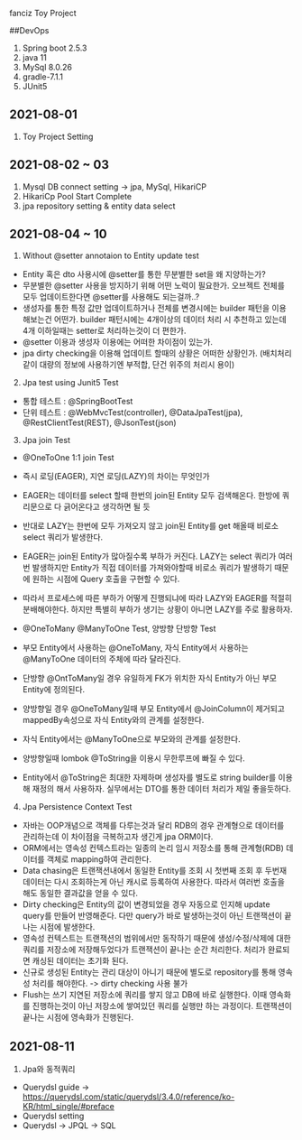 fanciz Toy Project

##DevOps
1. Spring boot 2.5.3
2. java 11
3. MySql 8.0.26
4. gradle-7.1.1
5. JUnit5


## 2021-08-01
1. Toy Project Setting

## 2021-08-02 ~ 03
1. Mysql DB connect setting -> jpa, MySql, HikariCP
2. HikariCp Pool Start Complete
3. jpa repository setting & entity data select

## 2021-08-04 ~ 10
1. Without @setter annotaion to Entity update test
- Entity 혹은 dto 사용시에 @setter를 통한 무분별한 set을 왜 지양하는가?
- 무분별한 @setter 사용을 방지하기 위해 어떤 노력이 필요한가. 오브젝트 전체를 모두 업데이트한다면 @setter를 사용해도 되는걸까..?
- 생성자를 통한 특정 값만 업데이트하거나 전체를 변경시에는 builder 패턴을 이용해보는건 어떤가. builder 패턴시에는 4개이상의 데이터 처리 시 추천하고 있는데 4개 이하일때는 setter로 처리하는것이 더 편한가.
- @setter 이용과 생성자 이용에는 어떠한 차이점이 있는가.
- jpa dirty checking을 이용해 업데이트 할때의 상황은 어떠한 상황인가. (배치처리 같이 대량의 정보에 사용하기엔 부적합, 단건 위주의 처리시 용이)

2. Jpa test using Junit5 Test
- 통합 테스트 : @SpringBootTest
- 단위 테스트 : @WebMvcTest(controller), @DataJpaTest(jpa), @RestClientTest(REST), @JsonTest(json)

3. Jpa join Test
- @OneToOne 1:1 join Test
- 즉시 로딩(EAGER), 지연 로딩(LAZY)의 차이는 무엇인가
- EAGER는 데이터를 select 할때 한번의 join된 Entity 모두 검색해온다. 한방에 쿼리문으로 다 긁어온다고 생각하면 될 듯
- 반대로 LAZY는 한번에 모두 가져오지 않고 join된 Entity를 get 해올때 비로소 select 쿼리가 발생한다.
- EAGER는 join된 Entity가 많아질수록 부하가 커진다. LAZY는 select 쿼리가 여러번 발생하지만 Entity가 직접 데이터를 가져와야할때 비로소 쿼리가 발생하기 때문에 원하는 시점에 Query 호출을 구현할 수 있다.
- 따라서 프로세스에 따른 부하가 어떻게 진행되냐에 따라 LAZY와 EAGER를 적절히 분배해야한다. 하지만 특별히 부하가 생기는 상황이 아니면 LAZY를 주로 활용하자.

- @OneToMany @ManyToOne Test, 양방향 단방향 Test
- 부모 Entity에서 사용하는 @OneToMany, 자식 Entity에서 사용하는 @ManyToOne 데이터의 주체에 따라 달라진다.
- 단방향 @OntToMany일 경우 유일하게 FK가 위치한 자식 Entity가 아닌 부모 Entity에 정의된다.
- 양방향일 경우 @OneToMany일때 부모 Entity에서 @JoinColumn이 제거되고 mappedBy속성으로 자식 Entity와의 관계를 설정한다.
- 자식 Entity에서는 @ManyToOne으로 부모와의 관계를 설정한다.
- 양방향일때 lombok @ToString을 이용시 무한루프에 빠질 수 있다.
- Entity에서 @ToString은 최대한 자제하며 생성자를 별도로 string builder를 이용해 재정의 해서 사용하자. 실무에서는 DTO를 통한 데이터 처리가 제일 좋을듯하다.

4. Jpa Persistence Context Test
- 자바는 OOP개념으로 객체를 다루는것과 달리 RDB의 경우 관계형으로 데이터를 관리하는데 이 차이점을 극복하고자 생긴게 jpa ORM이다.
- ORM에서는 영속성 컨텍스트라는 일종의 논리 임시 저장소를 통해 관계형(RDB) 데이터를 객체로 mapping하여 관리한다.
- Data chasing은 트랜잭션내에서 동일한 Entity를 조회 시 첫번째 조회 후 두번재 데이터는 다시 조회하는게 아닌 캐시로 등록하여 사용한다. 따라서 여러번 호출을 해도 동일한 결과값을 얻을 수 있다.
- Dirty checking은 Entity의 값이 변경되었을 경우 자동으로 인지해 update query를 만들어 반영해준다. 다만 query가 바로 발생하는것이 아닌 트랜잭션이 끝나는 시점에 발생한다.
- 영속성 컨텍스트는 트랜잭션의 범위에서만 동작하기 때문에 생성/수정/삭제에 대한 쿼리를 저장소에 저장해두었다가 트랜잭션이 끝나는 순간 처리한다. 처리가 완료되면 캐싱된 데이터는 초기화 된다.
- 신규로 생성된 Entity는 관리 대상이 아니기 때문에 별도로 repository를 통해 영속성 처리를 해야한다. -> dirty checking 사용 불가
- Flush는 쓰기 지연된 저장소에 쿼리를 쌓지 않고 DB에 바로 실행한다. 이때 영속화를 진행하는것이 아닌 저장소에 쌓여있던 쿼리를 실행만 하는 과정이다. 트랜잭션이 끝나는 시점에 영속화가 진행된다.

## 2021-08-11
1. Jpa와 동적쿼리
- Querydsl guide -> https://querydsl.com/static/querydsl/3.4.0/reference/ko-KR/html_single/#preface
- Querydsl setting
- Querydsl -> JPQL -> SQL